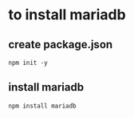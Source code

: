 # to install mariadb

## create package.json

```shell
npm init -y
```

## install mariadb

```shell
npm install mariadb
```